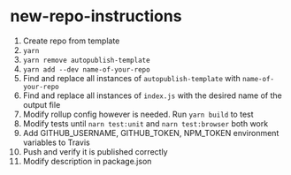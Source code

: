 # new-repo-instructions

1. Create repo from template
1. `yarn`
1. `yarn remove autopublish-template`
1. `yarn add --dev name-of-your-repo`
1. Find and replace all instances of `autopublish-template` with `name-of-your-repo`
1. Find and replace all instances of `index.js` with the desired name of the output file
1. Modify rollup config however is needed. Run `yarn build` to test
1. Modify tests until `narn test:unit` and `narn test:browser` both work
1. Add GITHUB_USERNAME, GITHUB_TOKEN, NPM_TOKEN environment variables to Travis
1. Push and verify it is published correctly
1. Modify description in package.json